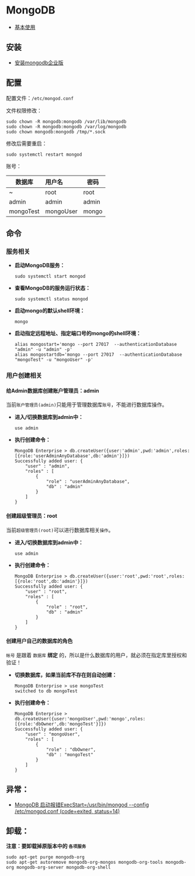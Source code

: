 # MongoDB

- [基本使用](https://blog.csdn.net/yutu75/article/details/110941936)

## 安装

- [安装mongodb企业版](https://docs.mongodb.com/manual/tutorial/install-mongodb-enterprise-on-ubuntu/)


## 配置

配置文件：`/etc/mongod.conf`

文件权限修改：

```
sudo chown -R mongodb:mongodb /var/lib/mongodb
sudo chown -R mongodb:mongodb /var/log/mongodb
sudo chown mongodb:mongodb /tmp/*.sock
```

修改后需要重启：

```
sudo systemctl restart mongod
```

账号：

| 数据库 | 用户名 | 密码 |
| --- | :-- | --- |
| ~ | root | root|
|admin | admin | admin|
|mongoTest| mongoUser | mongo|



## 命令

### 服务相关

- **启动MongoDB服务：**

	```
	sudo systemctl start mongod
	```
	
- **查看MongoDB的服务运行状态：**

	```
	sudo systemctl status mongod
	```	
	
- **启动mongo的默认shell环境：**

	```
	mongo
	```
	
- **启动指定远程地址、指定端口号的mongo的shell环境：**

	```
	alias mongostart='mongo --port 27017  --authenticationDatabase "admin" -u "admin" -p'
	alias mongostartdb='mongo --port 27017  --authenticationDatabase "mongoTest" -u "mongoUser" -p'
	```

### 用户创建相关

#### 给Admin数据库创建账户管理员：admin
 
 当前`账户管理员(admin)`只能用于管理数据库`账号`，不能进行数据库操作。

- **进入/切换数据库到admin中：**


	```shell
	use admin
	```

- **执行创建命令：**

	```shell
	MongoDB Enterprise > db.createUser({user:'admin',pwd:'admin',roles:[{role:'userAdminAnyDatabase',db:'admin'}]})
	Successfully added user: {
		"user" : "admin",
		"roles" : [
			{
				"role" : "userAdminAnyDatabase",
				"db" : "admin"
			}
		]
	}
	```

#### 创建超级管理员：root

当前`超级管理员(root)`可以进行数据库相关`操作`。

- **进入/切换数据库到admin中：**

	```shell
	use admin
	```
	
- **执行创建命令：**

	```shell
	MongoDB Enterprise > db.createUser({user:'root',pwd:'root',roles:[{role:'root',db:'admin'}]})
	Successfully added user: {
		"user" : "root",
		"roles" : [
			{
				"role" : "root",
				"db" : "admin"
			}
		]
	}
	```

#### 创建用户自己的数据库的角色

`帐号` 是跟着 `数据库` **绑定** 的，所以是什么数据库的用户，就必须在指定库里授权和验证！

- **切换数据库，如果当前库不存在则自动创建：**

	```shell
	MongoDB Enterprise > use mongoTest
	switched to db mongoTest
	```

- **执行创建命令：**


	```shell
	MongoDB Enterprise > db.createUser({user:'mongoUser',pwd:'mongo',roles:[{role:'dbOwner',db:'mongoTest'}]})
	Successfully added user: {
		"user" : "mongoUser",
		"roles" : [
			{
				"role" : "dbOwner",
				"db" : "mongoTest"
			}
		]
	}
	```

## 异常：

- [MongoDB 启动报错ExecStart=/usr/bin/mongod --config /etc/mongod.conf (code=exited, status=14)](https://blog.csdn.net/petrel2015/article/details/106759071)

## 卸载：

**注意：要卸载掉原版本中的 `各项服务`**

```
sudo apt-get purge mongodb-org
sudo apt-get autoremove mongodb-org-mongos mongodb-org-tools mongodb-org mongodb-org-server mongodb-org-shell
```


